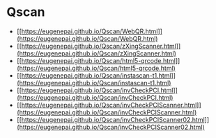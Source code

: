 # Qscan 
- [[https://eugenepai.github.io/Qscan/WebQR.html]](https://eugenepai.github.io/Qscan/WebQR.html)
- [[https://eugenepai.github.io/Qscan/zXingScanner.html]](https://eugenepai.github.io/Qscan/zXingScanner.html)
- [[https://eugenepai.github.io/Qscan/html5-qrcode.html]](https://eugenepai.github.io/Qscan/html5-qrcode.html)
- [[https://eugenepai.github.io/Qscan/instascan-t1.html]](https://eugenepai.github.io/Qscan/instascan-t1.html)
- [[https://eugenepai.github.io/Qscan/invCheckPCI.html]](https://eugenepai.github.io/Qscan/invCheckPCI.html)
- [[https://eugenepai.github.io/Qscan/invCheckPCIScanner.html]](https://eugenepai.github.io/Qscan/invCheckPCIScanner.html)
- [[https://eugenepai.github.io/Qscan/invCheckPCIScanner02.html]](https://eugenepai.github.io/Qscan/invCheckPCIScanner02.html)
